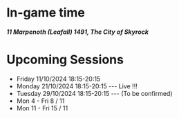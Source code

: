 # In-game time
***11 Marpenoth (Leafall) 1491, The City of Skyrock***

# Upcoming Sessions

- Friday 11/10/2024 18:15-20:15
- Monday 21/10/2024 18:15-20:15 --- Live !!!
- Tuesday 29/10/2024 18:15-20:15 --- (To be confirmed)
- Mon 4 - Fri 8 / 11
- Mon 11 - Fri 15 / 11